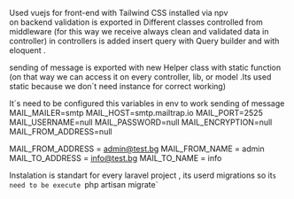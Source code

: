 Used vuejs for front-end with Tailwind CSS installed via npv <br>
on backend validation is exported in Different classes controlled from middleware (for this way we receive always clean and validated data in controller)
in controllers is added insert query with Query builder and with eloquent . 

sending of message is exported with new Helper class with static function (on that way we can access it on every controller, lib, or model .Its used static because we don`t need instance for correct working)

It`s need to be configured this variables in env to work sending of message
MAIL_MAILER=smtp
MAIL_HOST=smtp.mailtrap.io
MAIL_PORT=2525
MAIL_USERNAME=null
MAIL_PASSWORD=null
MAIL_ENCRYPTION=null
MAIL_FROM_ADDRESS=null

MAIL_FROM_ADDRESS = admin@test.bg
MAIL_FROM_NAME = admin
MAIL_TO_ADDRESS = info@test.bg
MAIL_TO_NAME = info


Instalation is standart for every laravel project , its userd migrations so it`s need to be execute `php artisan migrate`
